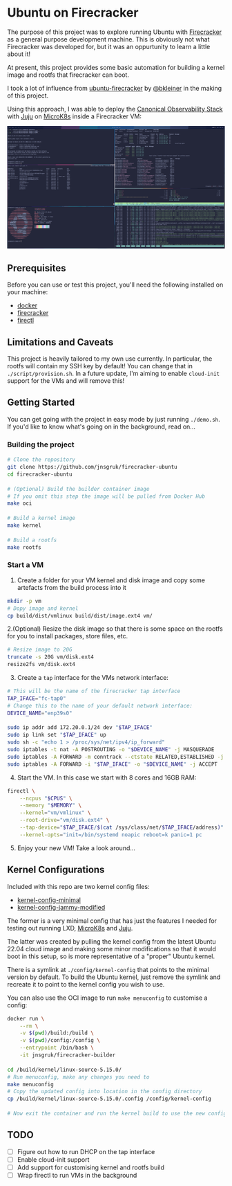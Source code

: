 # Ubuntu on Firecracker

The purpose of this project was to explore running Ubuntu with [Firecracker] as a general purpose
development machine. This is obviously not what Firecracker was developed for, but it was an
oppurtunity to learn a little about it!

At present, this project provides some basic automation for building a kernel image and rootfs that
firecracker can boot.

I took a lot of influence from [ubuntu-firecracker](https://github.com/bkleiner/ubuntu-firecracker) by [@bkleiner](https://github.com/bkleiner) in the making of this project.

Using this approach, I was able to deploy the [Canonical Observability Stack] with [Juju] on [MicroK8s] inside a Firecracker VM:

![COS Lite on MicroK8s on Firecracker](.github/images/screenshot.png)

## Prerequisites

Before you can use or test this project, you'll need the following installed on your machine:

- [docker](https://docs.docker.com/desktop/install/linux-install/)
- [firecracker](https://github.com/firecracker-microvm/firecracker)
- [firectl](https://github.com/firecracker-microvm/firectl)

## Limitations and Caveats

This project is heavily tailored to my own use currently. In particular, the rootfs will contain my
SSH key by default! You can change that in `./script/provision.sh`. In a future update, I'm aiming
to enable `cloud-init` support for the VMs and will remove this!

## Getting Started

You can get going with the project in easy mode by just running `./demo.sh`. If you'd like to know
what's going on in the background, read on...

### Building the project

```bash
# Clone the repository
git clone https://github.com/jnsgruk/firecracker-ubuntu
cd firecracker-ubuntu

# (Optional) Build the builder container image
# If you omit this step the image will be pulled from Docker Hub
make oci

# Build a kernel image
make kernel

# Build a rootfs
make rootfs
```

### Start a VM

1. Create a folder for your VM kernel and disk image and copy some artefacts from the build process
   into it

```bash
mkdir -p vm
# Dopy image and kernel
cp build/dist/vmlinux build/dist/image.ext4 vm/
```

2.(Optional) Resize the disk image so that there is some space on the rootfs for you to install
packages, store files, etc.

```bash
# Resize image to 20G
truncate -s 20G vm/disk.ext4
resize2fs vm/disk.ext4
```

3. Create a `tap` interface for the VMs network interface:

```bash
# This will be the name of the firecracker tap interface
TAP_IFACE="fc-tap0"
# Change this to the name of your default network interface:
DEVICE_NAME="enp39s0"

sudo ip addr add 172.20.0.1/24 dev "$TAP_IFACE"
sudo ip link set "$TAP_IFACE" up
sudo sh -c "echo 1 > /proc/sys/net/ipv4/ip_forward"
sudo iptables -t nat -A POSTROUTING -o "$DEVICE_NAME" -j MASQUERADE
sudo iptables -A FORWARD -m conntrack --ctstate RELATED,ESTABLISHED -j ACCEPT
sudo iptables -A FORWARD -i "$TAP_IFACE" -o "$DEVICE_NAME" -j ACCEPT
```

4. Start the VM. In this case we start with 8 cores and 16GB RAM:

```bash
firectl \
    --ncpus "$CPUS" \
    --memory "$MEMORY" \
    --kernel="vm/vmlinux" \
    --root-drive="vm/disk.ext4" \
    --tap-device="$TAP_IFACE/$(cat /sys/class/net/$TAP_IFACE/address)" \
    --kernel-opts="init=/bin/systemd noapic reboot=k panic=1 pc
```

5. Enjoy your new VM! Take a look around...

## Kernel Configurations

Included with this repo are two kernel config files:

- [kernel-config-minimal](./config/kernel-config-minimal)
- [kernel-config-jammy-modified](./config/kernel-config-jammy-modified)

The former is a very minimal config that has just the features I needed for testing out running
LXD, [MicroK8s] and [Juju].

The latter was created by pulling the kernel config from the latest Ubuntu 22.04 cloud image and
making some minor modifications so that it would boot in this setup, so is more representative of a
"proper" Ubuntu kernel.

There is a symlink at `./config/kernel-config` that points to the minimal version by default. To
build the Ubuntu kernel, just remove the symlink and recreate it to point to the kernel config you
wish to use.

You can also use the OCI image to run `make menuconfig` to customise a config:

```bash
docker run \
    --rm \
    -v $(pwd)/build:/build \
    -v $(pwd)/config:/config \
    --entrypoint /bin/bash \
    -it jnsgruk/firecracker-builder

cd /build/kernel/linux-source-5.15.0/
# Run menuconfig, make any changes you need to
make menuconfig
# Copy the updated config into location in the config directory
cp /build/kernel/linux-source-5.15.0/.config /config/kernel-config

# Now exit the container and run the kernel build to use the new config
```

## TODO

- [ ] Figure out how to run DHCP on the tap interface
- [ ] Enable cloud-init support
- [ ] Add support for customising kernel and rootfs build
- [ ] Wrap firectl to run VMs in the background

[firecracker]: https://firecracker-microvm.github.io/
[microk8s]: https://microk8s.io
[juju]: https://juju.is
[canonical observability stack]: https://charmhub.io/topics/canonical-observability-stack
